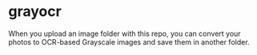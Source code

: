 # grayocr
When you upload an image folder with this repo, you can convert your photos to OCR-based Grayscale images and save them in another folder.

